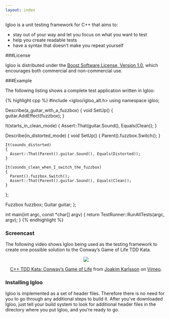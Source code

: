 ```yaml
---
layout: index
---
```


Igloo is a unit testing framework for C++ that aims to:

- stay out of your way and let you focus on what you want to test
- help you create readable tests
- have a syntax that doesn’t make you repeat yourself

###License

Igloo is distributed under the [Boost Software License, Version 1.0](http://www.boost.org/users/license.html), which encourages both commercial and non-commercial use.

###Example

The following listing shows a complete test application written in Igloo:

{% highlight cpp %}
#include <igloo/igloo_alt.h>
using namespace igloo;

Describe(a_guitar_with_a_fuzzbox)
{
  void SetUp()
  {
    guitar.AddEffect(fuzzbox);
  }

  It(starts_in_clean_mode)
  {
    Assert::That(guitar.Sound(), Equals(Clean));
  }

  Describe(in_distorted_mode)
  {
    void SetUp()
    {
      Parent().fuzzbox.Switch();
    }

    It(sounds_distorted)
    {
      Assert::That(Parent().guitar.Sound(), Equals(Distorted));
    }

    It(sounds_clean_when_I_switch_the_fuzzbox)
    {
      Parent().fuzzbox.Switch();
      Assert::That(Parent().guitar.Sound(), Equals(Clean));
    }
  };

  Fuzzbox fuzzbox;
  Guitar guitar;
};

int main(int argc, const *char[] argv)
{
  return TestRunner::RunAllTests(argc, argv);
}
{% endhighlight %}

### Screencast

The following video shows Igloo being used as the testing framework to create one possible solution to the Conway’s Game of Life TDD Kata.

<div class='embed-vimeo' style='text-align:center;'>
  <a href="http://vimeo.com/18350401">
    <img src="http://b.vimeocdn.com/ts/115/323/115323752_295.jpg"></img>
  </a>
  <p><a href="http://vimeo.com/18350401">C++ TDD Kata: Conway&#8217;s Game of Life</a> from <a href="http://vimeo.com/user5608696">Joakim Karlsson</a> on <a href="http://vimeo.com">Vimeo</a>.</p>
</div>


### Installing Igloo
Igloo is implemented as a set of header files. Therefore there is no need for you to go through any additional steps to build it. After you’ve downloaded Igloo, just tell your build system to look for additional header files in the directory where you put Igloo, and you’re ready to go.
